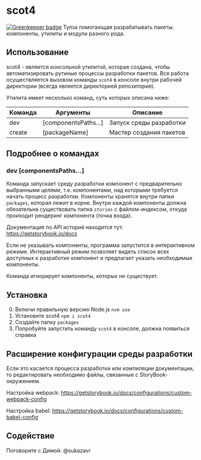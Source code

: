 # scot4

[![Greenkeeper badge](https://badges.greenkeeper.io/Travelab/scot4.svg)](https://greenkeeper.io/)
Тулза помогающая разрабатывать пакеты: компоненты, утилиты и модули разного рода.

## Использование
scot4 - является консольной утилитой, которая создана, чтобы автоматизировать рутиные процессы разработки пакетов. Вся работа осуществляется вызовом команды `scot4` в консоле внутри рабочей директории (всегда является директорией репозитория).

Утилита имеет несколько команд, суть которых описана ниже:

Команда | Аргументы            | Описание
--------|----------------------|------------------------
dev     | [componentsPaths...] | Запуск среды разработки
create  | [packageName]        | Мастер создания пакетов

## Подробнее о командах
### dev [componentsPaths...]
Команда запускает среду разработки компонент с предварительно выбранными целями, т.е. компонентами, над которыми требуется начать процесс разработки. Компоненты хранятся внутри папки `packages`, которая лежит в корне. Внутри каждой компоненты должна обязательна существовать папка `stories` с файлом-индексом, откуда проиходит рендеринг компонента (точка входа).

Документация по API историй находится тут: https://getstorybook.io/docs

Если не указывать компоненты, программа запустится в интерактивном режиме. Интерактивный режим позволяет видеть список всех доступных к разработке компонент и предлагает указать необходимые компоненты.

Команда игнорирует компоненты, которых не существует.

## Установка
0. Включи правильную версию Node.js `nvm use`
1. Установите scot4 `npm i scot4`
2. Создайте папку `packages`
3. Попробуйте запустить команду `scot4` в консоле, должна появиться справка

## Расширение конфигурации среды разработки
Если это касается процесса разработки или компиляции документации, то редактировать необходимо файлы, связанные с StoryBook-окружением.

Настройка webpack: https://getstorybook.io/docs/configurations/custom-webpack-config

Настройка babel: https://getstorybook.io/docs/configurations/custom-babel-config

## Содействие
Поговорите с Димой: @sukazavr